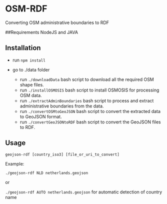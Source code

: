 # OSM-RDF
Converting OSM administrative boundaries to RDF

##Requirements
NodeJS and JAVA

## Installation

- run `npm install`
- go to ./data folder

    - run `./downloadData` bash script to download all the required OSM shape files.
    - run `./installOSMOSIS` bash script to install OSMOSIS for processing OSM data.
    - run `./extractAdminBoundaries` bash script to process and extract administrative boundaries from the data.
    - run `./convertOSMtoGeoJSON` bash script to convert the extracted data to GeoJSON format.
    - run `./convertGeoJSONtoRDF` bash script to convert the GeoJSON files to RDF.

## Usage

`geojson-rdf [country_iso3] [file_or_uri_to_convert]`

Example:

`./geojson-rdf NLD netherlands.geojson`

 or

`./geojson-rdf AUTO netherlands.geojson`
for automatic detection of country name
